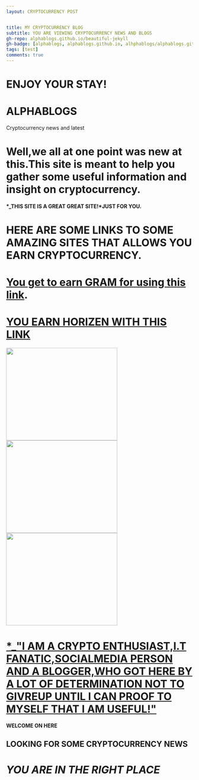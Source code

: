 ```yaml
---
layout: CRYPTOCURRENCY POST


title: MY CRYPTOCURRENCY BLOG
subtitle: YOU ARE VIEWING CRYPTOCURRENCY NEWS AND BLOGS
gh-repo: alphablogs.github.io/beautiful-jekyll
gh-badge: [alphablogs, alphablogs.github.io, alhphablogs/alphablogs.github.io]
tags: [test]
comments: true
---
```


# ENJOY YOUR STAY! #

# ALPHABLOGS
Cryptocurrency news and latest

# Well,we all at one point was new at this.This site is meant to help you gather some useful information and insight on cryptocurrency.
#### *_THIS SITE IS A GREAT GREAT SITE!*JUST FOR YOU.

# HERE ARE SOME LINKS TO SOME AMAZING SITES THAT ALLOWS YOU EARN CRYPTOCURRENCY.

# [You get to earn GRAM for using this link](https://GramFree.world/?r=2191438).

# [YOU EARN HORIZEN WITH THIS LINK](https://getzen.cash/auth/register?ref=170286)



<a target="_blank" href="https://www.faucetcrypto.com/ref/273276"><img src="https://www.faucetcrypto.com/banners/300x250.gif" width="300" height="250"></a>
<a target="_blank" href="https://www.faucetcrypto.com/ref/273276"><img src="https://www.faucetcrypto.com/banners/300x250.gif" width="300" height="250"></a>
<a href="https://www.publish0x.com?a=YRdGM48aDz"><img src="https://cdn.publish0x.com/prod/fs/images/1eeb63ce71e9a89997bd7ee3b41bff2bbb4a17985e208e71e184e49d5becbc5f.gif" width="300" height="250" /></a>

# [*_"I AM A CRYPTO ENTHUSIAST,I.T FANATIC,SOCIALMEDIA PERSON AND A BLOGGER,WHO GOT HERE BY A LOT OF DETERMINATION NOT TO GIVREUP UNTIL I CAN PROOF TO MYSELF THAT I AM USEFUL!"]("https://www.publish0x.com?a=YRdGM48aDz")

**WELCOME ON HERE**  

## LOOKING FOR SOME CRYPTOCURRENCY NEWS








# *_YOU ARE IN THE RIGHT PLACE_*
